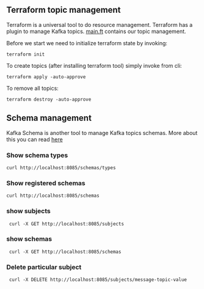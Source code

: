 ## Terraform topic management

Terraform is a universal tool to do resource management. 
Terraform has a plugin to manage Kafka topics. 
[main.ft](main.tf) contains our topic management.

Before we start we need to initialize terraform  state by invoking:
```shell
terraform init
```

To create topics (after installing terraform tool) simply invoke from cli:

```shell
terraform apply -auto-approve
```

To remove all topics:

```shell
terraform destroy -auto-approve
```

## Schema management

Kafka Schema is another tool to manage Kafka topics schemas.
More about this you can read [here](https://docs.confluent.io/platform/current/schema-registry/index.html) 

### Show schema types

```shell
curl http://localhost:8085/schemas/types
```

### Show registered schemas

```shell
curl http://localhost:8085/schemas
```

### show subjects

```shell
 curl -X GET http://localhost:8085/subjects
```

### show schemas

```shell
 curl -X GET http://localhost:8085/schemas
```

### Delete particular subject

```shell
 curl -X DELETE http://localhost:8085/subjects/message-topic-value
```
